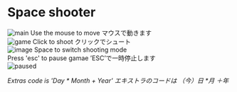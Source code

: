 # Space shooter
![main](https://user-images.githubusercontent.com/50546763/133491706-807cb9f2-5c4b-4f77-992f-542781076b86.JPG)
Use the mouse to move マウスで動きます <br>
![game](https://user-images.githubusercontent.com/50546763/133491822-3d301fee-c147-4cab-95cf-a2b7c6404a7c.JPG)
Click to shoot クリックでシュート <br>
![image](https://user-images.githubusercontent.com/50546763/133492095-6767d6b4-9618-4a44-b7ff-32b9c4755740.png)
Space to switch shooting mode <br>
Press 'esc' to pause gamae  ’ESC’で一時停止します <br>
![paused](https://user-images.githubusercontent.com/50546763/133491785-a962452b-4ba9-4048-8ffd-b6dc92ee5ec1.JPG)

<i>Extras code is 'Day * Month + Year' エキストラのコードは （今）日 *月 ＋年 </i><br>
